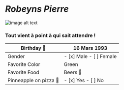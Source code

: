 # *Robeyns Pierre*
![image alt text](/Pierre.png)

### Tout vient à point à qui sait attendre !

|Birthday :tada:   	| 16 Mars 1993   	|
|---	|---	|
|Gender   	|- [x] Male -  [ ] Female  	|
|Favorite Color   	| Green  	|
|Favorite Food   	| Beers :beer:  	|
|Pinneapple on pizza :pizza:   	|- [x] Yes - [ ] No  	|

